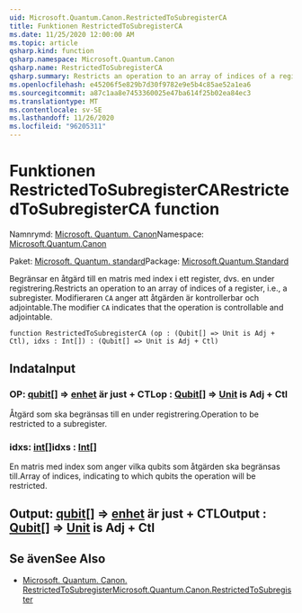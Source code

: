 ```yaml
---
uid: Microsoft.Quantum.Canon.RestrictedToSubregisterCA
title: Funktionen RestrictedToSubregisterCA
ms.date: 11/25/2020 12:00:00 AM
ms.topic: article
qsharp.kind: function
qsharp.namespace: Microsoft.Quantum.Canon
qsharp.name: RestrictedToSubregisterCA
qsharp.summary: Restricts an operation to an array of indices of a register, i.e., a subregister. The modifier `CA` indicates that the operation is controllable and adjointable.
ms.openlocfilehash: e45206f5e829b7d30f9782e9e5b4c85ae52a1ea6
ms.sourcegitcommit: a87c1aa8e7453360025e47ba614f25b02ea84ec3
ms.translationtype: MT
ms.contentlocale: sv-SE
ms.lasthandoff: 11/26/2020
ms.locfileid: "96205311"
---
```

# <a name="restrictedtosubregisterca-function"></a><span data-ttu-id="29771-102">Funktionen RestrictedToSubregisterCA</span><span class="sxs-lookup"><span data-stu-id="29771-102">RestrictedToSubregisterCA function</span></span>

<span data-ttu-id="29771-103">Namnrymd: [Microsoft. Quantum. Canon](xref:Microsoft.Quantum.Canon)</span><span class="sxs-lookup"><span data-stu-id="29771-103">Namespace: [Microsoft.Quantum.Canon](xref:Microsoft.Quantum.Canon)</span></span>

<span data-ttu-id="29771-104">Paket: [Microsoft. Quantum. standard](https://nuget.org/packages/Microsoft.Quantum.Standard)</span><span class="sxs-lookup"><span data-stu-id="29771-104">Package: [Microsoft.Quantum.Standard](https://nuget.org/packages/Microsoft.Quantum.Standard)</span></span>


<span data-ttu-id="29771-105">Begränsar en åtgärd till en matris med index i ett register, dvs. en under registrering.</span><span class="sxs-lookup"><span data-stu-id="29771-105">Restricts an operation to an array of indices of a register, i.e., a subregister.</span></span>
<span data-ttu-id="29771-106">Modifieraren `CA` anger att åtgärden är kontrollerbar och adjointable.</span><span class="sxs-lookup"><span data-stu-id="29771-106">The modifier `CA` indicates that the operation is controllable and adjointable.</span></span>

```qsharp
function RestrictedToSubregisterCA (op : (Qubit[] => Unit is Adj + Ctl), idxs : Int[]) : (Qubit[] => Unit is Adj + Ctl)
```


## <a name="input"></a><span data-ttu-id="29771-107">Indata</span><span class="sxs-lookup"><span data-stu-id="29771-107">Input</span></span>

### <a name="op--qubit--unit--is-adj--ctl"></a><span data-ttu-id="29771-108">OP: [qubit](xref:microsoft.quantum.lang-ref.qubit)[] => [enhet](xref:microsoft.quantum.lang-ref.unit)  är just + CTL</span><span class="sxs-lookup"><span data-stu-id="29771-108">op : [Qubit](xref:microsoft.quantum.lang-ref.qubit)[] => [Unit](xref:microsoft.quantum.lang-ref.unit)  is Adj + Ctl</span></span>

<span data-ttu-id="29771-109">Åtgärd som ska begränsas till en under registrering.</span><span class="sxs-lookup"><span data-stu-id="29771-109">Operation to be restricted to a subregister.</span></span>


### <a name="idxs--int"></a><span data-ttu-id="29771-110">idxs: [int](xref:microsoft.quantum.lang-ref.int)[]</span><span class="sxs-lookup"><span data-stu-id="29771-110">idxs : [Int](xref:microsoft.quantum.lang-ref.int)[]</span></span>

<span data-ttu-id="29771-111">En matris med index som anger vilka qubits som åtgärden ska begränsas till.</span><span class="sxs-lookup"><span data-stu-id="29771-111">Array of indices, indicating to which qubits the operation will be restricted.</span></span>



## <a name="output--qubit--unit--is-adj--ctl"></a><span data-ttu-id="29771-112">Output: [qubit](xref:microsoft.quantum.lang-ref.qubit)[] => [enhet](xref:microsoft.quantum.lang-ref.unit)  är just + CTL</span><span class="sxs-lookup"><span data-stu-id="29771-112">Output : [Qubit](xref:microsoft.quantum.lang-ref.qubit)[] => [Unit](xref:microsoft.quantum.lang-ref.unit)  is Adj + Ctl</span></span>



## <a name="see-also"></a><span data-ttu-id="29771-113">Se även</span><span class="sxs-lookup"><span data-stu-id="29771-113">See Also</span></span>

- [<span data-ttu-id="29771-114">Microsoft. Quantum. Canon. RestrictedToSubregister</span><span class="sxs-lookup"><span data-stu-id="29771-114">Microsoft.Quantum.Canon.RestrictedToSubregister</span></span>](xref:Microsoft.Quantum.Canon.RestrictedToSubregister)